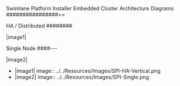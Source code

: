 Swimlane Platform Installer Embedded Cluster Architecture Diagrams
################==

HA / Distributed
########

|image1|

Single Node
####---

|image2|

- |image1| image:: ../../Resources/Images/SPI-HA-Vertical.png
- |image2| image:: ../../Resources/Images/SPI-Single.png
